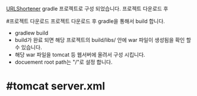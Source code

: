[URLShortener](https://github.com/pulgeun/Shortener/new/master/Shortener) gradle 프로젝트로 구성 되었습니다.
프로젝트 다운로드 후 

#프로젝트 다운로드
프로젝트 다운로드 후 gradle을 통해서 build 합니다.
* gradlew build
* build가 완료 되면 해당 프로젝트의 build/libs/ 안에 war 파일이 생성됨을 확인 할수 있습니다.
* 해당 war 파일을 tomcat 등 웹서버에 올려서 구성 시킵니다.
* docuement root path는 "/"로 설정 합니다.

#tomcat server.xml
==
<Context docBase="Shortener" path="/" reloadable="true" source="org.eclipse.jst.j2ee.server:Shortener"/></Host>

